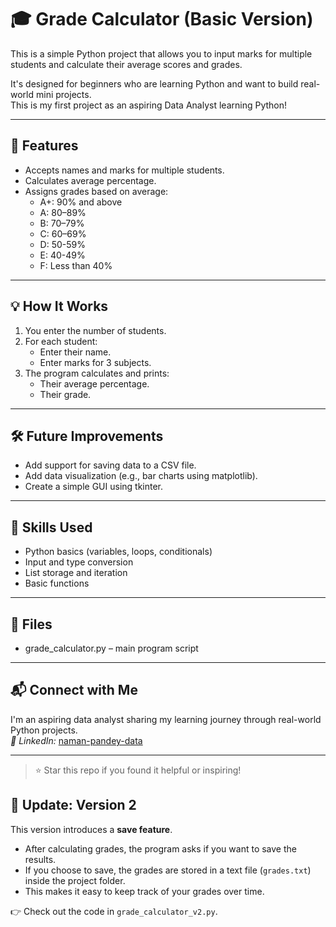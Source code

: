 # 🎓 Grade Calculator (Basic Version)

This is a simple Python project that allows you to input marks for multiple students and calculate their average scores and grades.

It's designed for beginners who are learning Python and want to build real-world mini projects.  
This is my first project as an aspiring Data Analyst learning Python!

---

## 📌 Features

- Accepts names and marks for multiple students.
- Calculates average percentage.
- Assigns grades based on average:
  - A+: 90% and above
  - A: 80–89%
  - B: 70–79%
  - C: 60–69%
  - D: 50-59%
  - E: 40-49%
  - F: Less than 40%

---

## 💡 How It Works

1. You enter the number of students.
2. For each student:
   - Enter their name.
   - Enter marks for 3 subjects.
3. The program calculates and prints:
   - Their average percentage.
   - Their grade.

---

## 🛠 Future Improvements

- Add support for saving data to a CSV file.
- Add data visualization (e.g., bar charts using matplotlib).
- Create a simple GUI using tkinter.

---

## 🧠 Skills Used

- Python basics (variables, loops, conditionals)
- Input and type conversion
- List storage and iteration
- Basic functions

---

## 📁 Files

- grade_calculator.py – main program script

---

## 📬 Connect with Me

I'm an aspiring data analyst sharing my learning journey through real-world Python projects.  
*🔗 LinkedIn:* [naman-pandey-data](https://www.linkedin.com/in/naman-pandey-data)

---

> ⭐ Star this repo if you found it helpful or inspiring!





## 🔄 Update: Version 2

This version introduces a **save feature**.  
- After calculating grades, the program asks if you want to save the results.  
- If you choose to save, the grades are stored in a text file (`grades.txt`) inside the project folder.  
- This makes it easy to keep track of your grades over time.

👉 Check out the code in `grade_calculator_v2.py`.